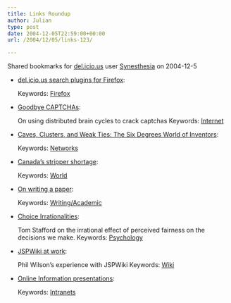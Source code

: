 ```yaml
---
title: Links Roundup
author: Julian
type: post
date: 2004-12-05T22:59:00+00:00
url: /2004/12/05/links-123/

---
```

Shared bookmarks for [del.icio.us][1] user  [Synesthesia][2] on 2004-12-5

  * [del.icio.us search plugins for Firefox][3]:
   
    Keywords: [Firefox][4]
  * [Goodbye CAPTCHAs][5]:
  
    On using distributed brain cycles to crack captchas Keywords: [Internet][6]
  * [Caves, Clusters, and Weak Ties: The Six Degrees World of Inventors][7]:
   
    Keywords: [Networks][8]
  * [Canada&#8217;s stripper shortage][9]:
   
    Keywords: [World][10]
  * [On writing a paper][11]:
   
    Keywords: [Writing/Academic][12]
  * [Choice Irrationalities][13]:
  
    Tom Stafford on the irrational effect of perceived fairness on the decisions we make. Keywords: [Psychology][14]
  * [JSPWiki at work][15]:
  
    Phil Wilson&#8217;s experience with JSPWiki Keywords: [Wiki][16]
  * [Online Information presentations][17]:
   
    Keywords: [Intranets][18]

 [1]: http://del.icio.us/
 [2]: http://del.icio.us/synesthesia
 [3]: http://cheerleader.yoz.com/archives/001802.html "http://cheerleader.yoz.com/archives/001802.html"
 [4]: http://del.icio.us/synesthesia/Firefox
 [5]: http://cheerleader.yoz.com/archives/001819.html "http://cheerleader.yoz.com/archives/001819.html"
 [6]: http://del.icio.us/synesthesia/Internet
 [7]: http://hbsworkingknowledge.hbs.edu/item.jhtml?id=4516 "http://hbsworkingknowledge.hbs.edu/item.jhtml?id=4516"
 [8]: http://del.icio.us/synesthesia/Networks
 [9]: http://hurryupharry.bloghouse.net/archives/2004/12/05/canadas_stripper_shortage.php "http://hurryupharry.bloghouse.net/archives/2004/12/05/canadas_stripper_shortage.php"
 [10]: http://del.icio.us/synesthesia/World
 [11]: http://www.danieldrezner.com/teaching/writing.htm "http://www.danieldrezner.com/teaching/writing.htm"
 [12]: http://del.icio.us/synesthesia/Writing/Academic
 [13]: http://www.mindhacks.com/blog/2004/12/choice_irrationaliti.html "http://www.mindhacks.com/blog/2004/12/choice_irrationaliti.html"
 [14]: http://del.icio.us/synesthesia/Psychology
 [15]: http://www.philwilson.org/blog/2004/10/jspwiki-at-work.html "http://www.philwilson.org/blog/2004/10/jspwiki-at-work.html"
 [16]: http://del.icio.us/synesthesia/Wiki
 [17]: http://www.steptwo.com.au/columntwo/archives/001514.html "http://www.steptwo.com.au/columntwo/archives/001514.html"
 [18]: http://del.icio.us/synesthesia/Intranets